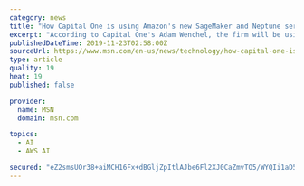 ```yaml
---
category: news
title: "How Capital One is using Amazon's new SageMaker and Neptune services"
excerpt: "According to Capital One's Adam Wenchel, the firm will be using Amazon SageMaker to bolster the skills of its machine learning experts and the graph database Neptune to fight money laundering."
publishedDateTime: 2019-11-23T02:58:00Z
sourceUrl: https://www.msn.com/en-us/news/technology/how-capital-one-is-using-amazons-new-sagemaker-and-neptune-services/vi-BBXcqfg
type: article
quality: 19
heat: 19
published: false

provider:
  name: MSN
  domain: msn.com

topics:
  - AI
  - AWS AI

secured: "eZ2smsUOr38+aiMCH16Fx+dBGljZpItlAJbe6Fl2XJ0CaZmvTO5/WYQIi1aD5tgR+N5tG+igoDkGJk+13jCP6iN5MRzjssPG/+44fsNN99Y3sa6zezMyja62J/dHgQO625U361qOzk3YGkMqKveYl1zBkEV0CgYShuHs0Ls0qPjqjuHZjSRzCJkdReFNPyzBPmb+J+1gch8TYLr8Nvj9sLYbit0NxgAFRAaPgV1hEyqb5sqP6wDHxdp1KVWA3IpudmJyYY1nV9lvPmWaUwqHUA==;aODa/72z/j1vOglwAWqS+A=="
---
```


